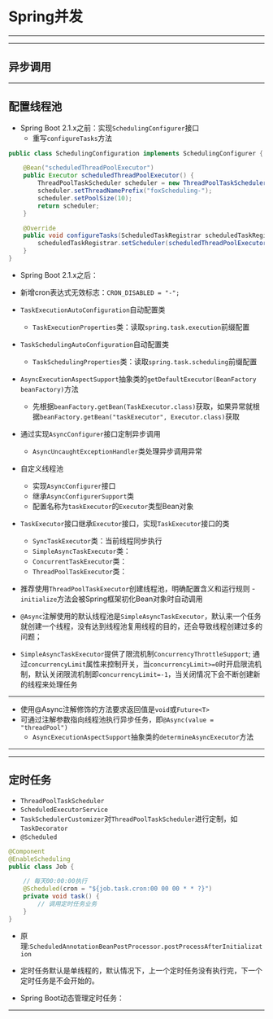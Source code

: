 # Spring并发


---

---
## 异步调用




---

## 配置线程池

- Spring Boot 2.1.x之前：实现`SchedulingConfigurer`接口
    - 重写`configureTasks`方法
```java
public class SchedulingConfiguration implements SchedulingConfigurer {

    @Bean("scheduledThreadPoolExecutor")
    public Executor scheduledThreadPoolExecutor() {
        ThreadPoolTaskScheduler scheduler = new ThreadPoolTaskScheduler();
        scheduler.setThreadNamePrefix("foxScheduling-");
        scheduler.setPoolSize(10);
        return scheduler;
    }

    @Override
    public void configureTasks(ScheduledTaskRegistrar scheduledTaskRegistrar) {
        scheduledTaskRegistrar.setScheduler(scheduledThreadPoolExecutor());
    }
}


```
- Spring Boot 2.1.x之后：
- 新增cron表达式无效标志：`CRON_DISABLED = "-";`
- `TaskExecutionAutoConfiguration`自动配置类
    - `TaskExecutionProperties`类：读取`spring.task.execution`前缀配置
- `TaskSchedulingAutoConfiguration`自动配置类
    - `TaskSchedulingProperties`类：读取`spring.task.scheduling`前缀配置

- `AsyncExecutionAspectSupport`抽象类的`getDefaultExecutor(BeanFactory beanFactory)`方法
    - 先根据`beanFactory.getBean(TaskExecutor.class)`获取，如果异常就根据`beanFactory.getBean("taskExecutor", Executor.class)`获取


- 通过实现`AsyncConfigurer`接口定制异步调用
    - `AsyncUncaughtExceptionHandler`类处理异步调用异常

- 自定义线程池
    - 实现`AsyncConfigurer`接口
    - 继承`AsyncConfigurerSupport`类
    - 配置名称为`taskExecutor`的`Executor`类型Bean对象

- `TaskExecutor`接口继承`Executor`接口，实现`TaskExecutor`接口的类
    - `SyncTaskExecutor`类：当前线程同步执行
    - `SimpleAsyncTaskExecutor`类：
    - `ConcurrentTaskExecutor`类：
    - `ThreadPoolTaskExecutor`类：

- 推荐使用`ThreadPoolTaskExecutor`创建线程池，明确配置含义和运行规则
    -`initialize`方法会被Spring框架初化Bean对象时自动调用

- `@Async`注解使用的默认线程池是`SimpleAsyncTaskExecutor`，默认来一个任务就创建一个线程，没有达到线程池复用线程的目的，还会导致线程创建过多的问题；
- `SimpleAsyncTaskExecutor`提供了限流机制`ConcurrencyThrottleSupport`; 通过`concurrencyLimit`属性来控制开关，当`concurrencyLimit>=0`时开启限流机制，默认关闭限流机制即`concurrencyLimit=-1`，当关闭情况下会不断创建新的线程来处理任务
---

- 使用@Async注解修饰的方法要求返回值是`void`或`Future<T>`
- 可通过注解参数指向线程池执行异步任务，即`@Async(value = "threadPool")`
    - `AsyncExecutionAspectSupport`抽象类的`determineAsyncExecutor`方法
---

---


## 定时任务

- `ThreadPoolTaskScheduler`
- `ScheduledExecutorService`
- `TaskSchedulerCustomizer`对`ThreadPoolTaskScheduler`进行定制，如`TaskDecorator`
- `@Scheduled`
```java
@Component
@EnableScheduling
public class Job {

    // 每天00:00:00执行
    @Scheduled(cron = "${job.task.cron:00 00 00 * * ?}")
    private void task() {
        // 调用定时任务业务
    }
}

```
- 原理:`ScheduledAnnotationBeanPostProcessor.postProcessAfterInitialization`
- 定时任务默认是单线程的，默认情况下，上一个定时任务没有执行完，下一个定时任务是不会开始的。

- Spring Boot动态管理定时任务：


---




